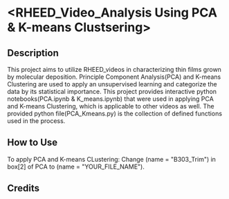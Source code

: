 # <RHEED_Video_Analysis Using PCA & K-means Clustsering>

## Description
This project aims to utilize RHEED_videos in characterizing thin films grown by molecular deposition.
Principle Component Analysis(PCA) and K-means Clustering are used to apply an unsupervised learning and categorize the data by its statistical importance.
This project provides interactive python notebooks(PCA.ipynb & K_means.ipynb) that were used in applying PCA and K-means Clustering, which is applicable to other videos as well.
The provided python file(PCA_Kmeans.py) is the collection of defined functions used in the process.

## How to Use
To apply PCA and K-means CLustering:
Change (name = "B303_Trim") in box[2] of PCA to (name = "YOUR_FILE_NAME").


## Credits
